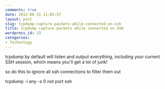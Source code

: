```yaml
---
comments: true
date: 2012-08-31 21:01:57
layout: post
slug: tcpdump-capture-packets-while-connected-on-ssh
title: tcpdump capture packets while connected on SSH
wordpress_id: 23
categories:
- Technology
---
```


tcpdump by default will listen and output everything, including your current SSH session, which means you'll get a lot of junk!




so do this to ignore all ssh connections to filter them out




tcpdump -i any -s 0 not port ssh
